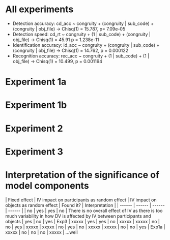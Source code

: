 # All experiments
- Detection accuracy: 		cd_acc ~ congruity + (congruity | sub_code) + (congruity | obj_file) 	-> Chisq(1) = 15.787, p= 7.09e-05
- Detection speed: 			cd_rt ~ congruity + (1 | sub_code) + (congruity | obj_file) 			-> Chisq(1) = 45.91  p = 1.238e-11
- Identification accuracy: 	id_acc ~ congruity + (congruity | sub_code) + (congruity | obj_file) 	-> Chisq(1) = 14.762, p = 0.000122
- Recognition accuracy: 	rec_acc ~ congruity + (1 | sub_code) + (1 | obj_file) 					-> Chisq(1) = 10.499, p = 0.001194

# Experiment 1a

# Experiment 1b

# Experiment 2

# Experiment 3

# Interpretation of the significance of model components
| Fixed effect | IV impact on participants as random effect | IV impact on objects as random effect | Found it? | Interpretation |
| ------ | ------ | ------ | ------ |
| no | yes | yes | no | There is no overall effect of IV as there is too much variability in how DV is affected by IV between participants and objects
| yes | no | yes | Exp3 | xxxxx
| yes | yes | no | xxxxx | xxxxx
| no | no | yes | xxxxx | xxxxx
| no | yes | no | xxxxx | xxxxx
| no | no | yes | Exp1a | xxxxx
| no | no | no | xxxxx | ...well
